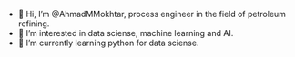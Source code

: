 - 👋 Hi, I’m @AhmadMMokhtar, process engineer in the field of petroleum refining.
- 👀 I’m interested in data sciense, machine learning and AI.
- 🌱 I’m currently learning python for data sciense.


<!---
AhmadMMokhtar/AhmadMMokhtar is a ✨ special ✨ repository because its `README.md` (this file) appears on your GitHub profile.
You can click the Preview link to take a look at your changes.
--->
